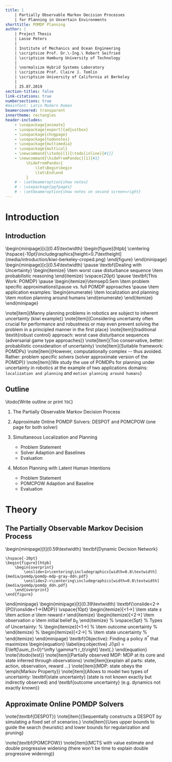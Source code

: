 ```yaml
---
title: |
    | Partially Observable Markov Decision Processes
    | for Planning in Uncertain Environments
shorttitle: POMDP Planning
author: |
    | Project Thesis
    | Lasse Peters
    |
    | Institute of Mechanics and Ocean Engineering
    | \scriptsize Prof. Dr.\-Ing.\ Robert Seifried
    | \scriptsize Hamburg University of Technology
    |
    | \normalsize Hybrid Systems Laboratory
    | \scriptsize Prof. Claire J. Tomlin
    | \scriptsize University of California at Berkeley
    |
    | 25.07.2019
section-titles: false
link-citations: true
numbersections: true
#mainfont: Latin Modern Roman
beamercovered: transparent
innertheme: rectangles
header-includes:
    - \usepackage{animate}
    - \usepackage[export]{adjustbox}
    - \usepackage{chngpage}
    - \usepackage{todonotes}
    - \usepackage{multimedia}
    - \usepackage{multicol}
    - \newcommand{\itodo}[1]{\todo[inline]{#1}}
    - \newcommand{\hideFromPandoc}[1]{#1}
         \hideFromPandoc{
             \let\Begin\begin
             \let\End\end
         }
    # - \setbeameroption{show notes}
    # - \usepackage{pgfpages}
    # - \setbeameroption{show notes on second screen=right}
---
```


# Introduction

## Introduction

\begin{minipage}[c]{0.45\textwidth}
    \begin{figure}[htpb]
        \centering
        \hspace{-10pt}\includegraphics[height=0.7\textheight]{media/introduction/kiwi-berkeley-croped.png}
    \end{figure}
\end{minipage}
\begin{minipage}[c]{0.54\textwidth}
    \pause
    \textbf{Dealing with Uncertainty}
    \begin{itemize}
        \item worst case disturbance sequence
        \item probabilistic reasoning
    \end{itemize}
    \vspace{20pt}
    \pause
    \textbf{This Work: POMDP}
    \pause
    \begin{itemize}\itemsep0.5em
        \item problem specific approximations\\\pause vs. full POMDP approaches
        \pause
        \item application examples:
            \begin{enumerate}
                \item localization and planning
                \item motion planning around humans
            \end{enumerate}
    \end{itemize}
\end{minipage}

\note[item]{Manny planning problems in robotics are subject to inherent uncertainty (kiwi example)}
\note[item]{Considering uncertainty often crucial for performance and robustness or may even prevent solving the
problem in a principled manner in the first place}
\note[item]{traditional \textit{robust control} approach: worst case disturbance sequences (adversarial game type approaches)}
\note[item]{Too conservative, better: probabilistic consideration of uncertainty}
\note[item]{Suitable framework: POMDPs}
\note[item]{However, computationally complex -- thus avoided. Rather: problem specific solvers (solver approximate version of the POMDP)}
\note[item]{We study the use of POMDPs for planning under uncertainty in robotics at the example of two applications domains: `localization and planning` and `motion planning around humans`}

## Outline

\itodo{Write outline or print `TOC`}

1. The Partially Observable Markov Decision Process

2. Approximate Online POMDP Solvers: DESPOT and POMCPOW (one page for both solver)

3. Simultaneous Localization and Planning

    - Problem Statement
    - Solver Adaption and Baselines
    - Evaluation

4. Motion Planning with Latent Human Intentions

    - Problem Statement
    - POMCPOW Adaption and Baseline
    - Evaluation

# Theory

## The Partially Observable Markov Decision Process


\begin{minipage}[t]{0.59\textwidth}
    \textbf{Dynamic Decision Network}

    \hspace{-20pt}
    \begin{figure}[htpb]
        \begin{overprint}
            \onslide<1>\centering\includegraphics[width=0.8\textwidth]{media/pomdp/pomdp-mdp-gray-ddn.pdf}
            \onslide<2->\centering\includegraphics[width=0.8\textwidth]{media/pomdp/pomdp_ddn.pdf}
        \end{overprint}
    \end{figure}
\end{minipage}
\begin{minipage}[t]{0.39\textwidth}
    \textbf{\onslide<2->{PO}\onslide<1->{MDP}}
    \vspace{10pt}
    \begin{itemize}[<1->]
            \item state $s$
            \item action $a$
            \item reward $r$
    \end{itemize}
    \begin{itemize}[<2->]
            \item observation $o$
            \item initial belief $b_0$
    \end{itemize}
%    \vspace{5pt}
%    Types of Uncertainty:
%    \begin{itemize}[<1->]
%            \item outcome uncertainty
%    \end{itemize}
%    \begin{itemize}[<2->]
%            \item state uncertainty
%    \end{itemize}
\end{minipage}
\textbf{Objective}: Finding a policy $\pi^*$ that maximizes
\begin{equation} \label{eq:objective}
    J(\pi) = E\left[\sum_{t=0}^\infty \gamma^t r_t)\right] \text{.}
\end{equation}
\note{\itodo{test}}
\note[item]{Partially observed MDP: MDP at its core and state inferred through observations}
\note[item]{explain all parts: state, action, observation, reward ...}
\note[item]{MDP: state obeys the \emph{Markov Property}}
\note[item]{Allows to model two types of uncertainty: \textbf{state
            uncertainty} (state is not known exactly but indirectly observed) and
            \textbf{outcome uncertainty} (e.g. dynamics not exactly known)}

## Approximate Online POMDP Solvers

\note{\textbf{DESPOT}}
\note[item]{Sequentially constructs a DESPOT by simulating a fixed set of scenarios.}
\note[item]{Uses upper bounds to guide the search (heuristic) and lower bounds for regularization and pruning}

\note{\textbf{POMCPOW}}
\note[item]{MCTS with value estimate and double progressive widening (there won't be time to explain double progressive widening)}
